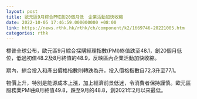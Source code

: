 ```yaml
---
layout: post
title: 歐元區9月綜合PMI創20個月低　企業活動加快收縮
date: 2022-10-05 17:46:59.000000000 +08:00
link: https://news.rthk.hk/rthk/ch/component/k2/1669746-20221005.htm
categories: rthk
---
```


標普全球公布，歐元區9月綜合採購經理指數(PMI)終值跌至48.1，創20個月低位，低過初值48.2及8月終值的48.9，反映區內企業活動加快收縮。

期內，綜合投入和產出價格指數則轉跌為升，投入價格指數自72.3升至77.1。

物價上升，特別是能源成本上漲，加上經濟前景低迷，令消費者保持謹慎。歐元區服務業PMI由8月終值49.8，跌至9月的48.8，創2021年2月以來最低。

